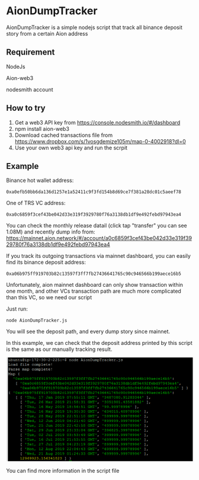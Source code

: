 # AionDumpTracker
AionDumpTracker is a simple nodejs script that track all binance deposit story from a certain Aion address

## Requirement
NodeJs

Aion-web3

nodesmith account

## How to try

1. Get a web3 API key from https://console.nodesmith.io/#/dashboard
2. npm install aion-web3
3. Download cached transactions file from https://www.dropbox.com/s/1vosgdemize105m/map-0-4002918?dl=0
4. Use your own web3 api key and run the scrpit

## Example
Binance hot wallet address:
```
0xa0efb50bb6da136d1257e1a52411c9f3fd154b8d69ce7f381a28dc01c5aeef78
```

One of TRS VC address: 
```
0xa0c6859f3cef43be042d33e319f3929780f76a3138db1df9e492febd97943ea4
```

You can check the monthly release datail (click tap "transfer" you can see 1.08M) and recently dump info from:
https://mainnet.aion.network/#/account/a0c6859f3cef43be042d33e319f3929780f76a3138db1df9e492febd97943ea4

If you track its outgoing transactions via mainnet dashboard, you can easily find its binance deposit address:
```
0xa06b975ff919703b82c13597f3ff7fb27436641765c90c946566b199aece16b5
```

Unfortunately, aion mainnet dashboard can only show transaction within one month, and other VCs transaction path are much more complicated than this VC, so we need our script

Just run: 
```
node AionDumpTracker.js
```

You will see the deposit path, and every dump story since mainnet.

In this example, we can check that the deposit address printed by this script is the same as our manually tracking result.

![image](https://github.com/vito11/AionDumpTracker/blob/master/example.PNG)

You can find more information in the script file
